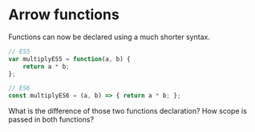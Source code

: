# Arrow functions

Functions can now be declared using a much shorter syntax.

```js
// ES5
var multiplyES5 = function(a, b) {
    return a * b;
};

// ES6
const multiplyES6 = (a, b) => { return a * b; };
```

What is the difference of those two functions declaration? How scope is passed in both functions?